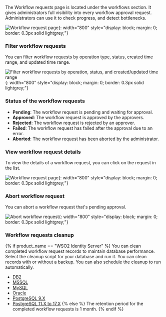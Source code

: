 The Workflow requests page is located under the workflows section. It gives administrators full visibility into every workflow approval request.
Administrators can use it to check progress, and detect bottlenecks.

![Workflow request page]({{base_path}}/assets/img/guides/workflows/workflow-requests.png){: width="800" style="display: block; margin: 0; border: 0.3px solid lightgrey;"}

### Filter workflow requests

You can filter workflow requests by operation type, status, created time range, and updated time range.

![Filter workflow requests by operation, status, and created/updated time range]({{base_path}}/assets/img/guides/workflows/workflow-requests-filter.png){: width="800" style="display: block; margin: 0; border: 0.3px solid lightgrey;"}

### Status of the workflow requests

- **Pending**: The workflow request is pending and waiting for approval.
- **Approved**: The workflow request is approved by the approvers.
- **Rejected**: The workflow request is rejected by an approver.
- **Failed**: The workflow request has failed after the approval due to an error.
- **Aborted**: The workflow request has been aborted by the administrator.

### View workflow request details

To view the details of a workflow request, you can click on the request in the list.

![Workflow request page]({{base_path}}/assets/img/guides/workflows/workflow-request-details.png){: width="800" style="display: block; margin: 0; border: 0.3px solid lightgrey;"}

### Abort workflow request

You can abort a workflow request that's pending approval.

![Abort workflow request]({{base_path}}/assets/img/guides/workflows/workflow-request-abort.png){: width="800" style="display: block; margin: 0; border: 0.3px solid lightgrey;"}

### Workflow requests cleanup

{% if product_name == "WSO2 Identity Server" %}
You can clean completed workflow request records to maintain database performance. Select the cleanup script for your database and run it. You can clean records with or without a backup. You can also schedule the cleanup to run automatically.

- [DB2](https://github.com/wso2/carbon-identity-framework/tree/master/features/identity-core/org.wso2.carbon.identity.core.server.feature/resources/dbscripts/stored-procedures/db2/workflow-cleanup)
- [MSSQL](https://github.com/wso2/carbon-identity-framework/tree/master/features/identity-core/org.wso2.carbon.identity.core.server.feature/resources/dbscripts/stored-procedures/mssql/workflow-cleanup)
- [MySQL](https://github.com/wso2/carbon-identity-framework/tree/master/features/identity-core/org.wso2.carbon.identity.core.server.feature/resources/dbscripts/stored-procedures/mysql/workflow-cleanup)
- [Oracle](https://github.com/wso2/carbon-identity-framework/tree/master/features/identity-core/org.wso2.carbon.identity.core.server.feature/resources/dbscripts/stored-procedures/oracle/workflow-cleanup)
- [PostgreSQL 9.X](https://github.com/wso2/carbon-identity-framework/tree/master/features/identity-core/org.wso2.carbon.identity.core.server.feature/resources/dbscripts/stored-procedures/postgresql/postgre-9x/workflow-cleanup)
- [PostgreSQL 11.X to 17.X](https://github.com/wso2/carbon-identity-framework/tree/master/features/identity-core/org.wso2.carbon.identity.core.server.feature/resources/dbscripts/stored-procedures/postgresql/postgre-11x/workflow-cleanup)
{% else %}
The retention period for the completed workflow requests is 1 month.
{% endif %}
